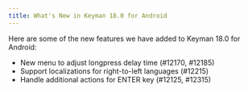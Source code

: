 ```yaml
---
title: What's New in Keyman 18.0 for Android
---
```


Here are some of the new features we have added to Keyman 18.0 for Android:

* New menu to adjust longpress delay time (#12170, #12185)
* Support localizations for right-to-left languages (#12215)
* Handle additional actions for ENTER key (#12125, #12315)
